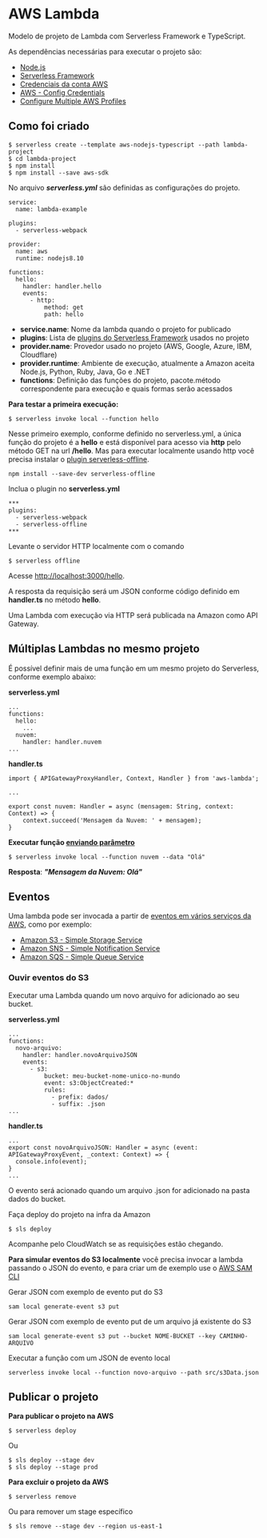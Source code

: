 # AWS Lambda

Modelo de projeto de Lambda com Serverless Framework e TypeScript.

As dependências necessárias para executar o projeto são:

- [Node.js](https://nodejs.org/en/)
- [Serverless Framework](https://serverless.com/)
- [Credenciais da conta AWS](https://www.youtube.com/watch?v=KngM5bfpttA)
 - [AWS - Config Credentials](https://serverless.com/framework/docs/providers/aws/cli-reference/config-credentials/)
 - [Configure Multiple AWS Profiles](https://serverless-stack.com/chapters/configure-multiple-aws-profiles.html)

## Como foi criado

```
$ serverless create --template aws-nodejs-typescript --path lambda-project
$ cd lambda-project
$ npm install
$ npm install --save aws-sdk
```

No arquivo ***serverless.yml*** são definidas as configurações do projeto. 

```
service:
  name: lambda-example

plugins:
  - serverless-webpack

provider:
  name: aws
  runtime: nodejs8.10

functions:
  hello:
    handler: handler.hello
    events:
      - http:
          method: get
          path: hello
```

- **service.name**: Nome da lambda quando o projeto for publicado
- **plugins**: Lista de [plugins do Serverless Framework](https://serverless.com/plugins/) usados no projeto
- **provider.name**: Provedor usado no projeto (AWS, Google, Azure, IBM, Cloudflare)
- **provider.runtime**: Ambiente de execução, atualmente a Amazon aceita Node.js, Python, Ruby, Java, Go e .NET
- **functions**: Definição das funções do projeto, pacote.método correspondente para execução e quais formas serão acessados


**Para testar a primeira execução:**

```
$ serverless invoke local --function hello
```

Nesse primeiro exemplo, conforme definido no serverless.yml, a única função do projeto é a **hello** e está disponível para acesso via **http** pelo método GET na url **/hello**. Mas para executar localmente usando http você precisa instalar o [plugin serverless-offline](https://www.npmjs.com/package/serverless-offline).

```
npm install --save-dev serverless-offline
```

Inclua o plugin no **serverless.yml**

```
***
plugins:
  - serverless-webpack
  - serverless-offline
***
```

Levante o servidor HTTP localmente com o comando

```
$ serverless offline
```

Acesse [http://localhost:3000/hello](http://localhost:3000/hello).

A resposta da requisição será um JSON conforme código definido em **handler.ts** no método **hello**.

Uma Lambda com execução via HTTP será publicada na Amazon como API Gateway.

## Múltiplas Lambdas no mesmo projeto

É possível definir mais de uma função em um mesmo projeto do Serverless, conforme exemplo abaixo:

**serverless.yml**

```
...
functions:
  hello:
    ...
  nuvem:
    handler: handler.nuvem
...
```

**handler.ts**

```
import { APIGatewayProxyHandler, Context, Handler } from 'aws-lambda';

...

export const nuvem: Handler = async (mensagem: String, context: Context) => {
    context.succeed('Mensagem da Nuvem: ' + mensagem);
}
```

**Executar função [enviando parâmetro](https://serverless.com/framework/docs/providers/aws/cli-reference/invoke-local/)**

```
$ serverless invoke local --function nuvem --data "Olá"
```

**Resposta**: ***"Mensagem da Nuvem: Olá"***

## Eventos

Uma lambda pode ser invocada a partir de [eventos em vários serviços da AWS](https://docs.aws.amazon.com/pt_br/lambda/latest/dg/lambda-services.html), como por exemplo:

- [Amazon S3 - Simple Storage Service](https://docs.aws.amazon.com/pt_br/lambda/latest/dg/with-s3.html)
- [Amazon SNS - Simple Notification Service](https://docs.aws.amazon.com/pt_br/lambda/latest/dg/with-sns.html)
- [Amazon SQS - Simple Queue Service](https://docs.aws.amazon.com/pt_br/lambda/latest/dg/with-sqs.html)

### Ouvir eventos do S3

Executar uma Lambda quando um novo arquivo for adicionado ao seu bucket.

**serverless.yml**

```
...
functions:
  novo-arquivo:
    handler: handler.novoArquivoJSON
    events:
      - s3:
          bucket: meu-bucket-nome-unico-no-mundo
          event: s3:ObjectCreated:*
          rules:
            - prefix: dados/
            - suffix: .json
...
```

**handler.ts**

```
...
export const novoArquivoJSON: Handler = async (event: APIGatewayProxyEvent, _context: Context) => {
  console.info(event);
}
...
```

O evento será acionado quando um arquivo .json for adicionado na pasta dados do bucket.

Faça deploy do projeto na infra da Amazon

```
$ sls deploy
```

Acompanhe pelo CloudWatch se as requisições estão chegando.

**Para simular eventos do S3 localmente** você precisa invocar a lambda passando o JSON do evento, e para criar um de exemplo use o [AWS SAM CLI](https://docs.aws.amazon.com/pt_br/serverless-application-model/latest/developerguide/serverless-sam-cli-install.html)

Gerar JSON com exemplo de evento put do S3

```
sam local generate-event s3 put
```

Gerar JSON com exemplo de evento put de um arquivo já existente do S3

```
sam local generate-event s3 put --bucket NOME-BUCKET --key CAMINHO-ARQUIVO
```

Executar a função com um JSON de evento local

```
serverless invoke local --function novo-arquivo --path src/s3Data.json
```


## Publicar o projeto

**Para publicar o projeto na AWS**

```
$ serverless deploy
```

Ou

```
$ sls deploy --stage dev
$ sls deploy --stage prod
```

**Para excluir o projeto da AWS**

```
$ serverless remove
```

Ou para remover um stage específico

```
$ sls remove --stage dev --region us-east-1
```
